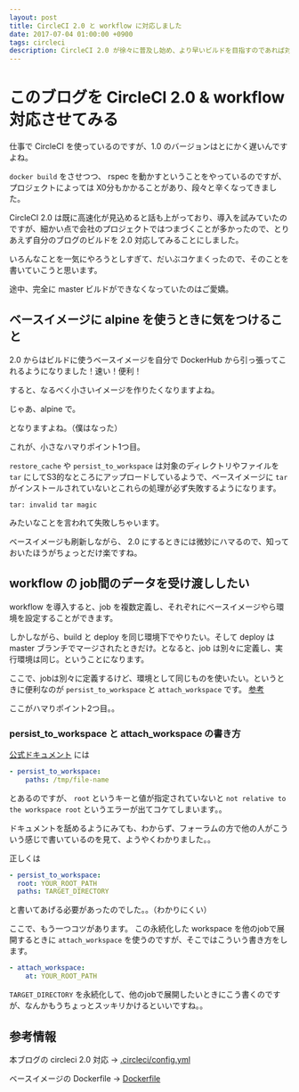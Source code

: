 ```yaml
---
layout: post
title: CircleCI 2.0 と workflow に対応しました
date: 2017-07-04 01:00:00 +0900
tags: circleci
description: CircleCI 2.0 が徐々に普及し始め、より早いビルドを目指すのであれば対応が必須になってきました。合わせて先日リリースされた workflow。ちょっと謎だったので、実際に触ってみました。
---
```


# このブログを CircleCI 2.0 & workflow 対応させてみる

仕事で CircleCI を使っているのですが、1.0 のバージョンはとにかく遅いんですよね。

`docker build` をさせつつ、 rspec を動かすということをやっているのですが、プロジェクトによっては X0分もかかることがあり、段々と辛くなってきました。

CircleCI 2.0 は既に高速化が見込めると話も上がっており、導入を試みていたのですが、細かい点で会社のプロジェクトではつまづくことが多かったので、とりあえず自分のブログのビルドを 2.0 対応してみることにしました。

いろんなことを一気にやろうとしすぎて、だいぶコケまくったので、そのことを書いていこうと思います。

途中、完全に master ビルドができなくなっていたのはご愛嬌。

## ベースイメージに alpine を使うときに気をつけること

2.0 からはビルドに使うベースイメージを自分で DockerHub から引っ張ってこれるようになりました！速い！便利！

すると、なるべく小さいイメージを作りたくなりますよね。


じゃあ、alpine で。


となりますよね。（僕はなった）

これが、小さなハマりポイント1つ目。

`restore_cache` や `persist_to_workspace` は対象のディレクトリやファイルを `tar` にしてS3的なところにアップロードしているようで、ベースイメージに `tar` がインストールされていないとこれらの処理が必ず失敗するようになります。

```
tar: invalid tar magic
```

みたいなことを言われて失敗しちゃいます。

ベースイメージも刷新しながら、 2.0 にするときには微妙にハマるので、知っておいたほうがちょっとだけ楽ですね。

## workflow の job間のデータを受け渡ししたい

workflow を導入すると、job を複数定義し、それぞれにベースイメージやら環境を設定することができます。

しかしながら、build と deploy を同じ環境下でやりたい。そして deploy は master ブランチでマージされたときだけ。となると、job は別々に定義し、実行環境は同じ。ということになります。

ここで、jobは別々に定義するけど、環境として同じものを使いたい。というときに便利なのが `persist_to_workspace` と `attach_workspace` です。 [参考](https://circleci.com/docs/2.0/configuration-reference/#persist_to_workspace)

ここがハマりポイント2つ目。。

### persist_to_workspace と attach_workspace の書き方

[公式ドキュメント](https://circleci.com/docs/2.0/configuration-reference/#persist_to_workspace) には

```yml
- persist_to_workspace:
    paths: /tmp/file-name
```

とあるのですが、 `root` というキーと値が指定されていないと `not relative to the workspace root` というエラーが出てコケてしまいます。。

ドキュメントを舐めるようにみても、わからず、フォーラムの方で他の人がこういう感じで書いているのを見て、ようやくわかりました。。

正しくは

```yml
- persist_to_workspace:
  root: YOUR_ROOT_PATH
  paths: TARGET_DIRECTORY
```

と書いてあげる必要があったのでした。。（わかりにくい）

ここで、もう一つコツがあります。 この永続化した workspace を他のjobで展開するときに `attach_workspace` を使うのですが、そこではこういう書き方をします。

```yml
- attach_workspace:
    at: YOUR_ROOT_PATH
```

`TARGET_DIRECTORY` を永続化して、他のjobで展開したいときにこう書くのですが、なんかもうちょっとスッキリかけるといいですね。。


## 参考情報

本ブログの circleci 2.0 対応 → [.circleci/config.yml](https://github.com/tanukiti1987/blog/blob/master/.circleci/config.yml)

ベースイメージの Dockerfile → [Dockerfile](https://github.com/tanukiti1987/dockerfiles/blob/master/blog-base/Dockerfile)

